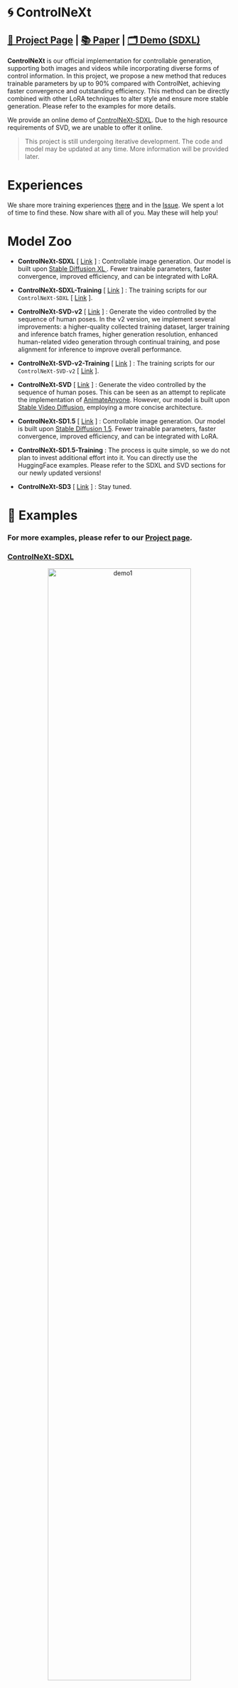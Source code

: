 
# 🌀 ControlNeXt



##   [📝 Project Page](https://pbihao.github.io/projects/controlnext/index.html)  |  [📚 Paper](https://arxiv.org/abs/2408.06070) | [🗂️ Demo (SDXL)](https://huggingface.co/spaces/Eugeoter/ControlNeXt)


**ControlNeXt** is our official implementation for controllable generation, supporting both images and videos while incorporating diverse forms of control information. In this project, we propose a new method that reduces trainable parameters by up to 90% compared with ControlNet, achieving faster convergence and outstanding efficiency. This method can be directly combined with other LoRA techniques to alter style and ensure more stable generation. Please refer to the examples for more details.

We provide an online demo of [ControlNeXt-SDXL](./ControlNeXt-SDXL/). Due to the high resource requirements of SVD, we are unable to offer it online.

> This project is still undergoing iterative development. The code and model may be updated at any time. More information will be provided later.

# Experiences
We share more training experiences [there](./experiences.md) and in the [Issue](https://github.com/dvlab-research/ControlNeXt/issues/14#issuecomment-2290450333).
We spent a lot of time to find these. Now share with all of you. May these will help you!

# Model Zoo

- **ControlNeXt-SDXL** [ [Link](ControlNeXt-SDXL) ] : Controllable image generation. Our model is built upon [Stable Diffusion XL ](stabilityai/stable-diffusion-xl-base-1.0). Fewer trainable parameters, faster convergence, improved efficiency, and can be integrated with LoRA.

- **ControlNeXt-SDXL-Training** [ [Link](ControlNeXt-SDXL-Training) ] :  The training scripts for our `ControlNeXt-SDXL` [ [Link](ControlNeXt-SDXL) ].

- **ControlNeXt-SVD-v2** [ [Link](ControlNeXt-SVD-v2) ] :  Generate the video controlled by the sequence of human poses. In the v2 version, we implement several improvements: a higher-quality collected training dataset, larger training and inference batch frames, higher generation resolution, enhanced human-related video generation through continual training, and pose alignment for inference to improve overall performance.

- **ControlNeXt-SVD-v2-Training** [ [Link](ControlNeXt-SVD-v2-Training) ] :  The training scripts for our `ControlNeXt-SVD-v2` [ [Link](ControlNeXt-SVD-v2) ].

- **ControlNeXt-SVD** [ [Link](ControlNeXt-SVD) ] :  Generate the video controlled by the sequence of human poses. This can be seen as an attempt to replicate the implementation of [AnimateAnyone](https://github.com/HumanAIGC/AnimateAnyone). However, our model is built upon [Stable Video Diffusion](https://stability.ai/stable-video), employing a more concise architecture.

- **ControlNeXt-SD1.5** [ [Link](ControlNeXt-SD1.5) ] : Controllable image generation. Our model is built upon [Stable Diffusion 1.5](https://huggingface.co/runwayml/stable-diffusion-v1-5). Fewer trainable parameters, faster convergence, improved efficiency, and can be integrated with LoRA.

- **ControlNeXt-SD1.5-Training** : The process is quite simple, so we do not plan to invest additional effort into it. You can directly use the HuggingFace examples. Please refer to the SDXL and SVD sections for our newly updated versions!

- **ControlNeXt-SD3** [ [Link](ControlNeXt-SD3) ] : Stay tuned.



# 🎥 Examples
### For more examples, please refer to our [Project page](https://pbihao.github.io/projects/controlnext/index.html).

### [ControlNeXt-SDXL](ControlNeXt-SDXL)

<p align="center">
  <img src="ControlNeXt-SDXL/examples/demo/demo1.jpg" width="80%" alt="demo1">
  <img src="ControlNeXt-SDXL/examples/demo/demo2.jpg" width="80%" alt="demo2">
  <img src="ControlNeXt-SDXL/examples/demo/demo3.jpg" width="80%" alt="demo3">
  <img src="ControlNeXt-SDXL/examples/demo/demo5.jpg" width="80%" alt="demo5">
</p>

### [ControlNeXt-SVD-v2](ControlNeXt-SVD-v2)
If you can't load the videos, you can also directly download them from [here](examples/demos) and [here](examples/video).
Or you can view them from our [Project Page](https://pbihao.github.io/projects/controlnext/index.html) or [BiliBili](https://www.bilibili.com/video/BV1wJYbebEE7/?buvid=YC4E03C93B119ADD4080B0958DE73F9DDCAC&from_spmid=dt.dt.video.0&is_story_h5=false&mid=y82Gz7uArS6jTQ6zuqJj3w%3D%3D&p=1&plat_id=114&share_from=ugc&share_medium=iphone&share_plat=ios&share_session_id=4E5549FC-0710-4030-BD2C-CDED80B46D08&share_source=WEIXIN&share_source=weixin&share_tag=s_i&timestamp=1723123770&unique_k=XLZLhCq&up_id=176095810&vd_source=3791450598e16da25ecc2477fc7983db).

<table style="margin: 0 auto; border-collapse: collapse;">
    <tr>
        <td width="40%" style="border: none;">
            <video width="100%" height="auto" style="display: block; margin: 0px auto;" controls autoplay loop src="https://github.com/user-attachments/assets/9d45a00a-d3cd-48e1-aa78-1d3158bfd4f4" muted="false"></video>
        </td>
        <td width="40%" style="border: none;">
            <video width="100%" height="auto" style="display: block; margin: 0px auto;" controls autoplay loop src="https://github.com/user-attachments/assets/1004960a-82de-4f0d-a329-ba676b8cbd0d" muted="false"></video>
        </td>
    </tr>
    <tr>
        <td width="40%" style="border: none;">
            <video width="100%" height="auto" style="display: block; margin: 0px auto;" controls autoplay loop src="https://github.com/user-attachments/assets/7db1acd1-0c61-4855-91bb-e4e8f8989393" muted="false"></video>
        </td>
        <td width="40%" style="border: none;">
            <video width="100%" height="auto" style="display: block; margin: 0px auto;" controls autoplay loop src="https://github.com/user-attachments/assets/0f32df53-1827-404d-806a-23e65d357504" muted="false"></video>
        </td>
    </tr>

</table>

<video width="80%" height="auto" style="display: block; margin: 0px auto;" controls autoplay loop src="https://github.com/user-attachments/assets/c69b4f34-0851-4637-a9ef-fb91beed5666" muted="false"></video>

<video width="80%" height="auto" style="display: block; margin: 0px auto;" controls autoplay loop src="https://github.com/user-attachments/assets/32a4d24b-bc39-4ea9-9fd4-ed78b4eec116" muted="false"></video>


### [ControlNeXt-SVD](ControlNeXt-SVD)
If you can't load the videos, you can also directly download them from [here](ControlNeXt-SVD/outputs).

<video width="80%" height='auto' style="display: block; margin: 20px auto;" controls autoplay loop src="https://github.com/dvlab-research/ControlNeXt/assets/22709028/c0ec7591-2100-42d9-99dd-cc55c5fa006f" muted="false"></video>

<video width="80%" height='auto' style="display: block; margin: 20px auto;" controls autoplay loop src="https://github.com/dvlab-research/ControlNeXt/assets/22709028/5da1ba44-cb92-49c2-95f4-05b8e02ed6eb" muted="false"></video>

<!-- <video width="40%" height='auto' style="display: block; margin: 20px auto;" controls autoplay loop src="https://github.com/dvlab-research/ControlNeXt/assets/22709028/bc819ca7-81f3-4d63-901a-a1a4b4afc395" muted="false"></video>

<video width="40%" height='auto' style="display: block; margin: 20px auto;" controls autoplay loop src="https://github.com/dvlab-research/ControlNeXt/assets/22709028/adc01423-fcec-467e-a7ab-87a6e1ef5f62" muted="false"></video> -->

<table>
<tr>
    <td width=50% style="border: none">
        <video width="80%" height='auto' style="display: block; margin: 0px auto;" controls autoplay loop src="https://github.com/dvlab-research/ControlNeXt/assets/22709028/bc819ca7-81f3-4d63-901a-a1a4b4afc395" muted="false"></video>
    </td>
    <td width=50% style="border: none">
        <video width="80%" height='auto' style="display: block; margin: 0px auto;" controls autoplay loop src="https://github.com/dvlab-research/ControlNeXt/assets/22709028/adc01423-fcec-467e-a7ab-87a6e1ef5f62" muted="false"></video>
    </td>
</tr>
</table>



### [ControlNeXt-SD1.5](ControlNeXt-SD1.5)

<p align="center">
  <img src="ControlNeXt-SD1.5/examples/deepfashion_multiview/eval_img/DreamShaper.jpg" width="90%" alt="DreamShaper">
</p>
<p align="center">
  <img src="ControlNeXt-SD1.5/examples/deepfashion_multiview/eval_img/Anythingv3_fischl.jpg" width="90%" alt="Anythingv3">
</p>
<p align="center">
  <img src="ControlNeXt-SD1.5/examples/deepfashion_caption/eval_img/chinese_style.jpg" width="90%" alt="Anythingv3">
</p>


### If you find this work useful, please consider citing:
```
@article{peng2024controlnext,
  title={ControlNeXt: Powerful and Efficient Control for Image and Video Generation},
  author={Peng, Bohao and Wang, Jian and Zhang, Yuechen and Li, Wenbo and Yang, Ming-Chang and Jia, Jiaya},
  journal={arXiv preprint arXiv:2408.06070},
  year={2024}
}
```
